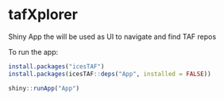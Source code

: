 # tafXplorer
Shiny App the will be used as UI to navigate and find TAF repos

To run the app:

```r
install.packages("icesTAF")
install.packages(icesTAF::deps("App", installed = FALSE))

shiny::runApp("App")
```

